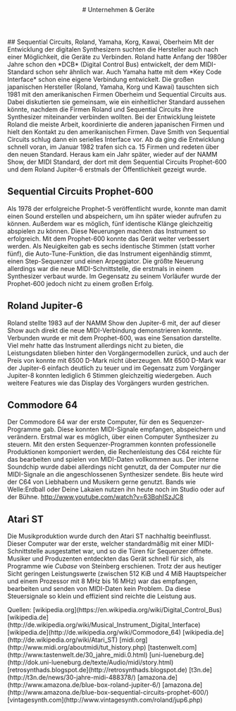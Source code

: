 <header markdown="1">
# Unternehmen & Geräte 
</header>

<article markdown="1" class="column2">
## Sequential Circuits, Roland, Yamaha, Korg, Kawai, Oberheim
Mit der Entwicklung der digitalen Synthesizern suchten die Hersteller auch nach einer Möglichkeit, die Geräte zu Verbinden.  Roland hatte Anfang der 1980er Jahre schon den *DCB* (Digital Control Bus) entwickelt, der dem MIDI-Standard schon sehr ähnlich war. Auch Yamaha hatte mit dem *Key Code Interface* schon eine eigene Verbindung entwickelt.
Die großen japanischen Hersteller (Roland, Yamaha, Korg und Kawai) tauschten sich 1981 mit den amerikanischen Firmen Oberheim und Sequential Circuits aus. Dabei diskutierten sie gemeinsam, wie ein einheitlicher Standard aussehen könnte, nachdem die Firmen Roland und Sequential Circuits ihre Synthesizer miteinander verbinden wollten. 
Bei der Entwicklung leistete Roland die meiste Arbeit, koordinierte die anderen japanischen Firmen und hielt den Kontakt zu den amerikanischen Firmen. Dave Smith von Sequential Circuits schlug dann ein serielles Interface vor.
Ab da ging die Entwicklung schnell voran, im Januar 1982 trafen sich ca. 15 Firmen und redeten über den neuen Standard. Heraus kam ein Jahr später, wieder auf der NAMM Show, der MIDI Standard, der dort mit dem Sequential Circuits Prophet-600 und dem Roland Jupiter-6 erstmals der Öffentlichkeit gezeigt wurde.

## Sequential Circuits Prophet-600 
Als 1978 der erfolgreiche Prophet-5 veröffentlicht wurde, konnte man damit einen Sound erstellen und abspeichern, um ihn später wieder aufrufen zu können. Außerdem war es möglich, fünf identische Klänge gleichzeitig abspielen zu können. Diese Neuerungen machten das Instrument so erfolgreich. Mit dem Prophet-600 konnte das Gerät weiter verbessert werden. Als Neuigkeiten gab es sechs identische Stimmen (statt vorher fünf), die Auto-Tune-Funktion, die das Instrument eigenhändig stimmt, einen Step-Sequenzer und einen Arpeggiator. Die größte Neuerung allerdings war die neue MIDI-Schnittstelle, die erstmals in einem Synthesizer verbaut wurde. 
Im Gegensatz zu seinem Vorläufer wurde der Prophet-600 jedoch nicht zu einem großen Erfolg. 

## Roland Jupiter-6
Roland stellte 1983 auf der NAMM Show den Jupiter-6 mit, der auf dieser Show auch direkt die neue MIDI-Verbindung demonstrieren konnte. Verbunden wurde er mit dem Prophet-600, was eine Sensation darstellte. Viel mehr hatte das Instrument allerdings nicht zu bieten, die Leistungsdaten blieben hinter den Vorgängermodellen zurück, und auch der Preis von konnte mit 6500 D-Mark nicht überzeugen. Mit 6500 D-Mark war der Jupiter-6 einfach deutlich zu teuer und im Gegensatz zum Vorgänger Jupiter-8 konnten lediglich 6 Stimmen gleichzeitig wiedergeben. Auch weitere Features wie das Display des Vorgängers wurden gestrichen. 

## Commodore 64
Der Commodore 64 war der erste Computer, für den es Sequenzer-Programme gab. Diese konnten MIDI-Signale empfangen, abspeichern und verändern. Erstmal war es möglich, über einen Computer Synthesizer zu steuern. Mit den ersten Sequenzer-Programmen konnten professionelle Produktionen komponiert werden, die Rechenleistung des C64 reichte für das bearbeiten und spielen von MIDI-Daten vollkommen aus. Der interne Soundchip wurde dabei allerdings nicht genutzt, da der Computer nur die MIDI-Signale an die angeschlossenen Synthesizer sendete.
Bis heute wird der C64 von Liebhabern und Musikern gerne genutzt. Bands wie Welle:Erdball oder Deine Lakaien nutzen ihn heute noch im Studio oder auf der Bühne.
http://www.youtube.com/watch?v=63BqhISzJC8

## Atari ST
Die Musikproduktion wurde durch den Atari ST nachhaltig beeinflusst. Dieser Computer war der erste, welcher standardmäßig mit einer MIDI-Schnittstelle ausgestattet war, und so die Türen für Sequenzer öffnete. Musiker und Produzenten entdeckten das Gerät schnell für sich, als Programme wie *Cubase* von Steinberg erschienen. 
Trotz der aus heutiger Sicht geringen Leistungswerte (zwischen 512 KiB und 4 MiB Hauptspeicher und einem Prozessor mit 8 MHz bis 16 MHz) war das empfangen, bearbeiten und senden von MIDI-Daten kein Problem. Da diese Steuersignale so klein und effizient sind reichte die Leistung aus. 
</article>

<aside markdown="1">

</aside>


<footer markdown="1">
Quellen: [wikipedia.org](https://en.wikipedia.org/wiki/Digital_Control_Bus)
[wikipedia.de](http://de.wikipedia.org/wiki/Musical_Instrument_Digital_Interface)
[wikipedia.de](http://de.wikipedia.org/wiki/Commodore_64)
[wikipedia.de](http://de.wikipedia.org/wiki/Atari_ST)
[midi.org](http://www.midi.org/aboutmidi/tut_history.php)
[tastenwelt.com](http://www.tastenwelt.de/30_jahre_midi.0.html)
[uni-lueneburg.de](http://dok.uni-lueneburg.de/texte/Audio/midi/story.html)
[retrosynthads.blogspot.de](http://retrosynthads.blogspot.de)
[t3n.de](http://t3n.de/news/30-jahre-midi-488378/)
[amazona.de](http://www.amazona.de/blue-box-roland-jupiter-6/)
[amazona.de](http://www.amazona.de/blue-box-sequential-circuits-prophet-600/)
[vintagesynth.com](http://www.vintagesynth.com/roland/jup6.php)
</footer>